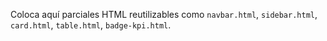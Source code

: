 Coloca aquí parciales HTML reutilizables como `navbar.html`, `sidebar.html`, `card.html`, `table.html`, `badge-kpi.html`.




